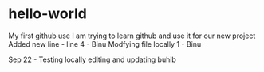 # hello-world
My first github use
I am trying to learn github and use it for our new project
Added new line - line 4 - Binu
Modfying file locally 1 - Binu

Sep 22 - Testing locally editing and updating buhib